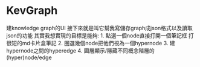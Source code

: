 # KevGraph
建knowledge graph的UI 接下來就是叫它幫我寫儲存graph成json格式以及讀取json的功能 其實我想實現的目標是能夠: 1. 點選一個node直接打開一個筆記框 打很短的md卡片盒筆記 2. 圈選幾個node把他們視為一個hypernode 3. 建hypernode之間的hyperedge 4. 圖層顯示/隱藏不同概念階層的(hyper)node/edge
